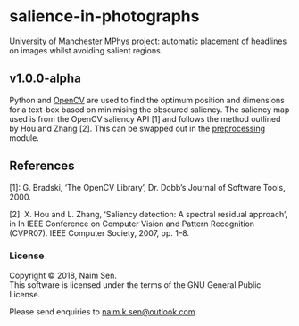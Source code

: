 # salience-in-photographs

University of Manchester MPhys project: automatic placement of headlines on images whilst avoiding salient regions.


## v1.0.0-alpha
Python and [OpenCV](https://pypi.org/project/opencv-python/) are used to find the optimum position and dimensions for a text-box based on minimising the obscured saliency.
The saliency map used is from the OpenCV saliency API [1] and follows the method outlined by Hou and Zhang [2]. This can be swapped out in the [preprocessing](preprocessing.py) module.


## References
[1]: G. Bradski, ‘The OpenCV Library’, Dr. Dobb’s Journal of Software Tools, 2000.

[2]: X. Hou and L. Zhang, ‘Saliency detection: A spectral residual approach’, in In IEEE Conference on Computer Vision and Pattern Recognition (CVPR07). IEEE Computer Society, 2007, pp. 1–8.

### License

Copyright © 2018, Naim Sen.\
This software is licensed under the terms of the GNU General Public License.

Please send enquiries to naim.k.sen@outlook.com.
